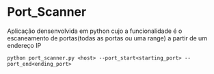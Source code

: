 # Port_Scanner
Aplicação densenvolvida em python cujo a funcionalidade é o escaneamento de portas(todas as portas ou uma range) a partir de um endereço IP

```
python port_scanner.py <host> --port_start<starting_port> --port_end<ending_port>
```
